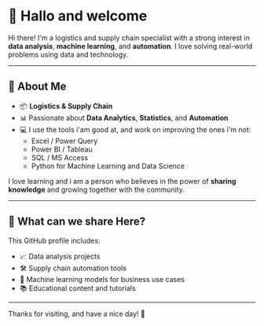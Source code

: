 # 👋 Hallo and welcome 

Hi there! I'm a logistics and supply chain specialist with a strong interest in **data analysis**, **machine learning**, and **automation**. I love solving real-world problems using data and technology.

---

## 🧠 About Me

- 📦 **Logistics & Supply Chain**  
- 📊 Passionate about **Data Analytics**, **Statistics**, and **Automation**  
- 💻 I use the tools i'am good at, and work on improving the ones i'm not:
  - Excel / Power Query  
  - Power BI / Tableau  
  - SQL / MS Access  
  - Python for Machine Learning and Data Science  

I love learning and i am a person who believes in the power of **sharing knowledge** and growing together with the community.

---

## 📂 What can we share Here?

This GitHub profile includes:
- 📈 Data analysis projects
- 🛠️ Supply chain automation tools
- 🤖 Machine learning models for business use cases
- 📚 Educational content and tutorials

---

Thanks for visiting, and have a nice day! 🌟
